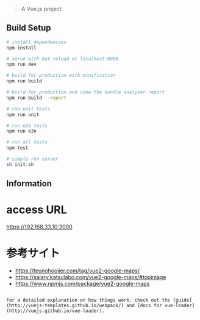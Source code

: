 > A Vue.js project

## Build Setup

``` bash
# install dependencies
npm install

# serve with hot reload at localhost:8080
npm run dev

# build for production with minification
npm run build

# build for production and view the bundle analyzer report
npm run build --report

# run unit tests
npm run unit

# run e2e tests
npm run e2e

# run all tests
npm test

# simple run server 
sh init.sh
```

## Information
# access URL
https://192.168.33.10:3000

# 参考サイト
- https://teunohooijer.com/tag/vue2-google-maps/
- https://salary.katsulabo.com/vue2-google-maps/#topimage
- https://www.npmjs.com/package/vue2-google-maps
```

For a detailed explanation on how things work, check out the [guide](http://vuejs-templates.github.io/webpack/) and [docs for vue-loader](http://vuejs.github.io/vue-loader).

